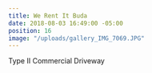 ```yaml
---
title: We Rent It Buda
date: 2018-08-03 16:49:00 -05:00
position: 16
image: "/uploads/gallery_IMG_7069.JPG"
---
```


Type II Commercial Driveway
